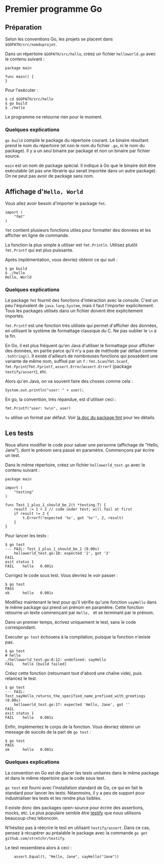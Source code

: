 # Premier programme Go

## Préparation

Selon les conventions Go, les projets se placent dans `$GOPATH/src/nomduprojet`.

Dans un répertoire `$GOPATH/src/hello`, créez un fichier `helloworld.go` avec le contenu suivant :

```
package main

func main() {
}
```

Pour l'exécuter :

```
$ cd $GOPATH/src/hello
$ go build
$ ./hello
```

Le programme ne retourne rien pour le moment.

### Quelques explications

`go build` compile le package du répertoire courant. Le binaire résultant prend le nom du répertoire (et non le nom du fichier `.go`, ni le nom du package). Il y a un seul binaire par package et non un binaire par fichier source.

`main` est un nom de package spécial. Il indique à Go que le binaire doit être exécutable (et pas une librairie qui serait importée dans un autre package). On ne peut pas avoir de package sans nom.

## Affichage d'`Hello, World`

Vous allez avoir besoin d'importer le package `fmt`.

```
import (
	"fmt"
)
```

`fmt` contient plusieurs fonctions utiles pour formatter des données et les afficher en ligne de commande.

La fonction la plus simple à utiliser est `fmt.Println`. Utilisez plutôt `fmt.Printf` qui est plus puissante.

Après implémentation, vous devriez obtenir ce qui suit :
```
$ go build
$ ./hello
Hello, World
```

### Quelques explications

Le package `fmt` fournit des fonctions d'intéraction avec la console. C'est un peu l'équivalent de `java.lang.System`, mais il faut l'importer explicitement. Tous les packages utilisés dans un fichier doivent être explicitement importés.

`fmt.Printf` est une fonction très utilisée qui permet d'afficher des données, en utilisant le système de formattage classique du C. Ne pas oublier le `\n` à la fin.

En Go, il est plus fréquent qu'en Java d'utiliser le formattage pour afficher des données, en partie parce qu'il n'y a pas de méthode par défaut comme `.toString()`.
Il existe d'ailleurs de nombreuses fonctions qui possèdent une variante de même nom, suffixé par un `f` : `fmt.Scan`/`fmt.Scanf`, `fmt.Fprint`/`fmt.Fprintf`, `assert.Error`/`assert.Errorf` (package `testify/assert`), etc.

Alors qu'en Java, on va souvent faire des choses comme cela :
```
System.out.println("user: " + user);
```
En go, la convention, très répandue, est d'utiliser ceci :
```
fmt.Printf("user: %v\n", user)
```

`%v` utilise un format par défaut. Voir [la doc du package fmt](https://golang.org/pkg/fmt/) pour les détails.

## Les tests

Nous allons modifier le code pour saluer une personne (affichage de "Hello, Jane"), dont le prénom sera passé en paramètre. Commençons par écrire un test.

Dans le même répertoire, créez un fichier `helloworld_test.go` avec le contenu suivant :

```
package main

import (
	"testing"
)

func Test_1_plus_1_should_be_2(t *testing.T) {
	result := 1 + 2 // code under test; will fail at first
	if result != 2 {
		t.Errorf("expected '%v', got '%v'", 2, result)
	}
}
```

Pour lancer les tests :

```
$ go test
--- FAIL: Test_1_plus_1_should_be_2 (0.00s)
	helloworld_test.go:10: expected '2', got '3'
FAIL
exit status 1
FAIL	hello	0.001s
```

Corrigez le code sous test. Vous devriez le voir passer :
```
$ go test
PASS
ok  	hello	0.001s
```

Modifiez maintenant le test pour qu'il vérifie qu'une fonction `sayHello` dans le même package qui prend un prénom en paramètre. Cette fonction retourne un texte commençant par `Hello, ` et se terminant par le prénom.

Dans un premier temps, écrivez uniquement le test, sans le code correspondant.

Executer `go test` échouera à la compilation, puisque la fonction n'existe pas.

```
$ go test
# hello
./helloworld_test.go:8:12: undefined: sayHello
FAIL	hello [build failed]
```

Créez cette fonction (retournant tout d'abord une chaîne vide), puis relancez le test.

```
$ go test
--- FAIL: Test_sayHello_returns_the_specified_name_prefixed_with_greetings (0.00s)
	helloworld_test.go:17: expected 'Hello, Jane', got ''
FAIL
exit status 1
FAIL	hello	0.001s
```

Enfin, implémentez le corps de la fonction. Vous devriez obtenir un message de succès de la part de `go test` :

```
$ go test
PASS
ok  	hello	0.001s
```

### Quelques explications

La convention en Go est de placer les tests unitaires dans le même package et dans le même répertoire que le code sous test.

`go test` est fourni avec l'installation standard de Go, ce qui en fait le standard pour lancer les tests. Néanmoins, il y a peu de support pour industrialiser les tests et les rendre plus lisibles.

Il existe donc des packages open-source pour écrire des assertions, mocks, etc. Le plus populaire semble être [testify](https://github.com/stretchr/testify) que nous utilisons beaucoup chez leboncoin.

N'hésitez pas à réécrire le test en utilisant `testify/assert`. Dans ce cas, pensez à récupérer au préalable le package avec la commande `go get github.com/stretchr/testify`.

Le test ressemblera alors à ceci :

```
	assert.Equal(t, "Hello, Jane", sayHello("Jane"))
```